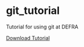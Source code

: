 # git_tutorial
Tutorial for using git at DEFRA

<a href="https://github.com/FoodchainStats/git_tutorial/raw/master/git_tutorial.html" target="_top">Download Tutorial</a>


